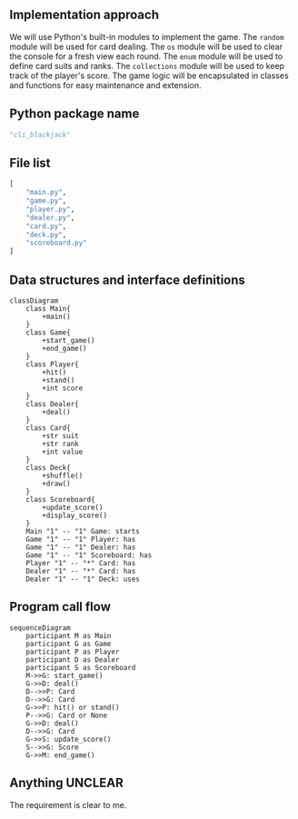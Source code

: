 ## Implementation approach
We will use Python's built-in modules to implement the game. The `random` module will be used for card dealing. The `os` module will be used to clear the console for a fresh view each round. The `enum` module will be used to define card suits and ranks. The `collections` module will be used to keep track of the player's score. The game logic will be encapsulated in classes and functions for easy maintenance and extension.

## Python package name
```python
"cli_blackjack"
```

## File list
```python
[
    "main.py",
    "game.py",
    "player.py",
    "dealer.py",
    "card.py",
    "deck.py",
    "scoreboard.py"
]
```

## Data structures and interface definitions
```mermaid
classDiagram
    class Main{
        +main()
    }
    class Game{
        +start_game()
        +end_game()
    }
    class Player{
        +hit()
        +stand()
        +int score
    }
    class Dealer{
        +deal()
    }
    class Card{
        +str suit
        +str rank
        +int value
    }
    class Deck{
        +shuffle()
        +draw()
    }
    class Scoreboard{
        +update_score()
        +display_score()
    }
    Main "1" -- "1" Game: starts
    Game "1" -- "1" Player: has
    Game "1" -- "1" Dealer: has
    Game "1" -- "1" Scoreboard: has
    Player "1" -- "*" Card: has
    Dealer "1" -- "*" Card: has
    Dealer "1" -- "1" Deck: uses
```

## Program call flow
```mermaid
sequenceDiagram
    participant M as Main
    participant G as Game
    participant P as Player
    participant D as Dealer
    participant S as Scoreboard
    M->>G: start_game()
    G->>D: deal()
    D-->>P: Card
    D-->>G: Card
    G->>P: hit() or stand()
    P-->>G: Card or None
    G->>D: deal()
    D-->>G: Card
    G->>S: update_score()
    S-->>G: Score
    G->>M: end_game()
```

## Anything UNCLEAR
The requirement is clear to me.